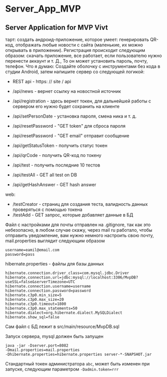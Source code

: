 # Server_App_MVP
Server Application for MVP Vivt
---
тарт: создать андроид-приложение, которое умеет: генерировать QR-код, отображать любые новости с сайта (маленькие, их можно открывать в приложении).
Регистрация происходит следующим образом: скачать приложение, все работает, если пользователю нужно перенести аккаунт и т. Д., То он может установить пароль, почту, телефон.
Что я думаю:
Создайте оболочку с инструментами без кода в студии Android,
затем напишите сервер со следующей логикой:
* REST api - https: // site / api
* /api/news - вернет ссылку на новостной источник

* /api/registration - здесь вернет токен, для дальнейшей работы с сервером его нужно будет сохранить на клиенте
* /api/setPersonDate - установка пароля, смена ника и т. д.
* /api/resetPassword - "GET token" для сброса пароля
* /api/resetPassword - "GET email" отправит сообщение
* /api/getStatusToken - получить статус токен
* /api/qrCode - получить QR-код по токену
* /api/test - получить последние 10 тестов
* /api/testAll - GET all test on DB
* /api/getHashAnswer - GET hash answer

web:
* /testCreator - страниц для создания теста, валидность данных проверяться с помощью токена
* /testAdd - GET запрос, которые добавляет данные в БД


Файл с настройками для почты отправлен на .gitignore,
так как это небезопасно, в любом случае скажу, через mail ru работало,
чтобы отправить уведомление, вам нужно немного настроить свою почту, mail.properties выглядит следующим образом

````
username=eamil@email.com
password=pass
````

hibernate.properties - файлы для базы данных

```
hibernate.connection.driver_class=com.mysql.jdbc.Driver
hibernate.connection.url=jdbc:mysql://localhost:3306/MvpDB?useSSL=false&serverTimezone=UTC
hibernate.connection.username=username
hibernate.connection.password=password
hibernate.c3p0.min_size=5
hibernate.c3p0.max_size=20
hibernate.c3p0.timeout=1800
hibernate.c3p0.max_statements=50
hibernate.dialect=org.hibernate.dialect.MySQLDialect
hibernate.show_sql=false

```

Сам файл с БД лежит в src/main/resource/MvpDB.sql

Запуск сервера, mysql должен быть запущен
```
java -jar -Dserver.port=8082  
-Dmail.properties=mail.properties 
-Dhibernate.properties=hibernate.properties server-*-SNAPSHOT.jar
```
Стандартный токен администратора `abc`, может быть изменен при запуске, следующим параметром `-Dadmin.token=rrr`
